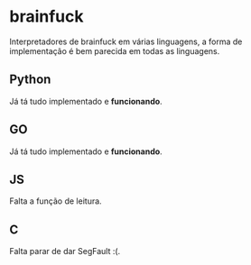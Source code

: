 # brainfuck
Interpretadores de brainfuck em várias linguagens, a forma de implementação é bem parecida em todas as linguagens.

## Python
Já tá tudo implementado e **funcionando**.

## GO
Já tá tudo implementado e **funcionando**.

## JS
Falta a função de leitura.

## C
Falta parar de dar SegFault :(.